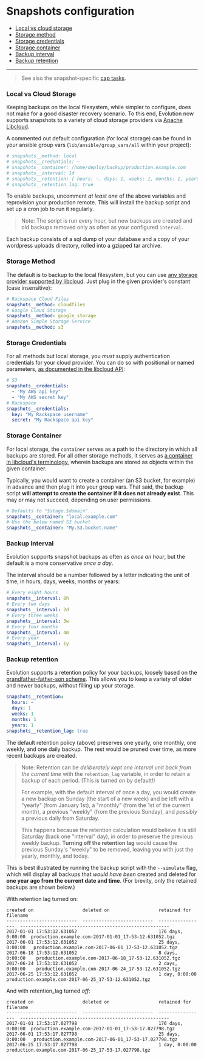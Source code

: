# Snapshots configuration

* [Local vs cloud storage](#local-vs-cloud-storage)
* [Storage method](#storage-method)
* [Storage credentials](#storage-credentials)
* [Storage container](#storage-container)
* [Backup interval](#backup-interval)
* [Backup retention](#backup-retention)

---

> See also the snapshot-specific [cap tasks](./REF-cap-tasks.md).

### Local vs Cloud Storage

Keeping backups on the local filesystem, while simpler to configure, does not make for a good disaster recovery scenario. To this end, Evolution now supports snapshots to a variety of cloud storage providers via [Apache Libcloud](https://libcloud.readthedocs.io/en/latest/).

A commented out default configuration (for local storage) can be found in your ansible group vars (`lib/ansible/group_vars/all` within your project):

```yml
# snapshots__method: local
# snapshots__credentials: ~
# snapshots__container: /home/deploy/backup/production.example.com
# snapshots__interval: 1d
# snapshots__retention: { hours: ~, days: 1, weeks: 1, months: 1, years: 1 }
# snapshots__retention_lag: true
```

To enable backups, uncomment _at least one_ of the above variables and reprovision your production remote. This will install the backup script and set up a cron job to run it regularly.

> Note: The script is run every hour, but new backups are created and old backups removed only as often as your configured `interval`.

Each backup consists of a sql dump of your database and a copy of your wordpress uploads directory, rolled into a gzipped tar archive.

### Storage Method

The default is to backup to the local filesystem, but you can use [any storage provider supported by libcloud](https://libcloud.readthedocs.io/en/latest/storage/supported_providers.html#supported-methods-storage). Just plug in the given provider's constant (case insensitive):

```yml
# Rackspace Cloud Files
snapshots__method: cloudfiles
# Google Cloud Storage
snapshots__method: google_storage
# Amazon Simple Storage Service
snapshots__method: s3
```

### Storage Credentials

For all methods but local storage, you _must_ supply authentication credentials for your cloud provider. You can do so with positional or named parameters, [as documented in the libcloud API](https://libcloud.readthedocs.io/en/latest/storage/api.html#libcloud.storage.base.StorageDriver):

```yml
# S3
snapshots__credentials:
  - "My AWS api key"
  - "My AWS secret key"
# Rackspace
snapshots__credentials:
  key: "My Rackspace username"
  secret: "My Rackspace api key"
```

### Storage Container

For local storage, the `container` serves as a path to the directory in which all backups are stored. For all other storage methods, it serves as [a container in libcloud's terminology](https://libcloud.readthedocs.io/en/latest/storage/index.html#terminology), wherein backups are stored as objects within the given container.

Typically, you would want to create a container (an S3 bucket, for example) in advance and then plug it into your group vars. That said, the backup script **will attempt to create the container if it does not already exist**. This may or may not succeed, depending on user permissions.

```yml
# Defaults to "$stage.$domain"...
snapshots__container: "local.example.com"
# Use the below named S3 bucket
snapshots__container: "My.S3.bucket.name"
```

### Backup interval

Evolution supports snapshot backups as often as _once an hour_, but the default is a more conservative _once a day_.

The interval should be a number followed by a letter indicating the unit of time, in hours, days, weeks, months or years:

```yml
# Every eight hours
snapshots__interval: 8h
# Every two days
snapshots__interval: 2d
# Every three weeks
snapshots__interval: 3w
# Every four months
snapshots__interval: 4m
# Every year
snapshots__interval: 1y
```

### Backup retention

Evolution supports a retention policy for your backups, loosely based on the [grandfather-father-son scheme](https://en.wikipedia.org/wiki/Backup_rotation_scheme#Grandfather-father-son_backup). This allows you to keep a variety of older and newer backups, without filling up your storage.

```yml
snapshots__retention:
  hours: ~
  days: 1
  weeks: 1
  months: 1
  years: 1
snapshots__retention_lag: true
```

The default retention policy (above) preserves one yearly, one monthly, one weekly, and one daily backup. The rest would be pruned over time, as more recent backups are created.

> Note: Retention can be _deliberately kept one interval unit back from the current time_ with the `retention_lag` variable, in order to retain a backup of each period. (This is turned _on_ by default!)
>
> For example, with the default interval of once a day, you would create a new backup on Sunday (the start of a new week) and be left with a "yearly" (from January 1st), a "monthly" (from the 1st of the current month), a previous "weekly" (from the previous Sunday), and _possibly_ a previous daily from Saturday.
>
> This happens because the retention calculation would believe it is still Saturday (back one "interval" day), in order to preserve the previous weekly backup. **Turning off the retention lag** would cause the previous Sunday's "weekly" to be removed, leaving you with just the yearly, monthly, and today.

This is best illustrated by running the backup script with the `--simulate` flag, which will display all backups that _would have been_ created and deleted for **one year ago from the current date and time**. (For brevity, only the retained backups are shown below.)

With retention lag turned on:

```
created on                  deleted on                  retained for       filename
--------------------------  --------------------------  -----------------  -------------------------------------------------------
2017-01-01 17:53:12.631052                              176 days, 0:00:00  production.example.com-2017-01-01_17-53-12.631052.tgz
2017-06-01 17:53:12.631052                              25 days, 0:00:00   production.example.com-2017-06-01_17-53-12.631052.tgz
2017-06-18 17:53:12.631052                              8 days, 0:00:00    production.example.com-2017-06-18_17-53-12.631052.tgz
2017-06-24 17:53:12.631052                              2 days, 0:00:00    production.example.com-2017-06-24_17-53-12.631052.tgz
2017-06-25 17:53:12.631052                              1 day, 0:00:00     production.example.com-2017-06-25_17-53-12.631052.tgz
```

And with retention_lag turned _off_:

```
created on                  deleted on                  retained for       filename
--------------------------  --------------------------  -----------------  -------------------------------------------------------
2017-01-01 17:53:17.027798                              176 days, 0:00:00  production.example.com-2017-01-01_17-53-17.027798.tgz
2017-06-01 17:53:17.027798                              25 days, 0:00:00   production.example.com-2017-06-01_17-53-17.027798.tgz
2017-06-25 17:53:17.027798                              1 day, 0:00:00     production.example.com-2017-06-25_17-53-17.027798.tgz
```
